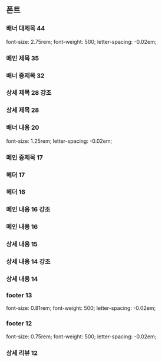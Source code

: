 ## 폰트

### 배너 대제목 44
font-size: 2.75rem; font-weight: 500; letter-spacing: -0.02em;
### 메인 제목 35
### 배너 중제목 32
### 상세 제목 28 강조
### 상세 제목 28
### 배너 내용 20
font-size: 1.25rem; letter-spacing: -0.02em;
### 메인 중제목 17
### 헤더 17
### 헤더 16
### 메인 내용 16 강조
### 메인 내용 16
### 상세 내용 15
### 상세 내용 14 강조
### 상세 내용 14
### footer 13
font-size: 0.81rem; font-weight: 500; letter-spacing: -0.02em;
### footer 12
font-size: 0.75rem; font-weight: 500; letter-spacing: -0.02em;
### 상세 리뷰 12